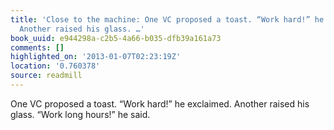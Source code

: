 ```yaml
---
title: 'Close to the machine: One VC proposed a toast. “Work hard!” he exclaimed.
  Another raised his glass. …'
book_uuid: e944298a-c2b5-4a66-b035-dfb39a161a73
comments: []
highlighted_on: '2013-01-07T02:23:19Z'
location: '0.760378'
source: readmill
---
```


One VC proposed a toast. “Work hard!” he exclaimed. Another raised his glass. “Work long hours!” he said.